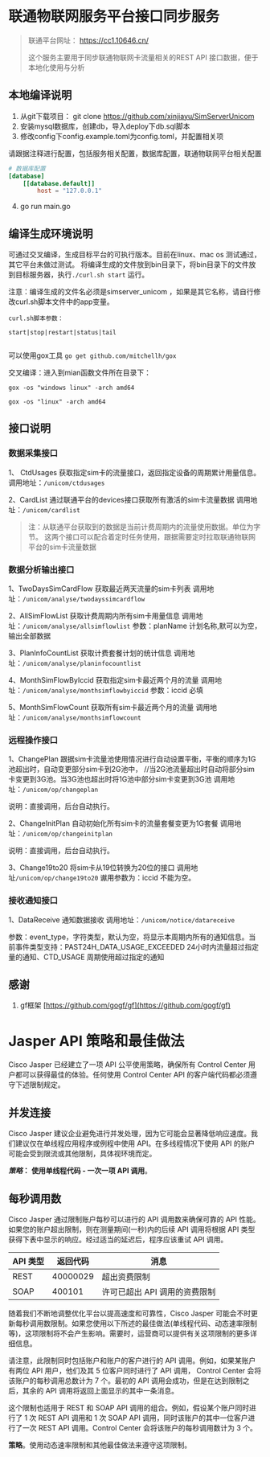 # 联通物联网服务平台接口同步服务

> 联通平台网址： https://cc1.10646.cn/
>
>这个服务主要用于同步联通物联网卡流量相关的REST API 接口数据，便于本地化使用与分析
>
>

## 本地编译说明

1. 从git下载项目： git clone https://github.com/xinjiayu/SimServerUnicom
2. 安装mysql数据库，创建db，导入deploy下db.sql脚本
3. 修改config下config.example.toml为config.toml，并配置相关项

请跟据注释进行配置，包括服务相关配置，数据库配置，联通物联网平台相关配置
```toml
# 数据库配置
[database]
    [[database.default]]
        host = "127.0.0.1"

```
4. go run main.go


## 编译生成环境说明
可通过交叉编译，生成目标平台的可执行版本。目前在linux、mac os 测试通过，其它平台未做过测试。
将编译生成的文件放到bin目录下，将bin目录下的文件放到目标服务器，执行`./curl.sh start` 运行。

注意：编译生成的文件名必须是simserver_unicom ，如果是其它名称，请自行修改curl.sh脚本文件中的app变量。

```
curl.sh脚本参数：

start|stop|restart|status|tail


```


可以使用gox工具
`go get github.com/mitchellh/gox`

交叉编译：进入到mian函数文件所在目录下：

`gox -os "windows linux" -arch amd64`

`gox -os "linux" -arch amd64`



## 接口说明

### 数据采集接口

1、 CtdUsages 获取指定sim卡的流量接口，返回指定设备的周期累计用量信息。
调用地址：`/unicom/ctdusages`

2、CardList 通过联通平台的devices接口获取所有激活的sim卡流量数据
调用地址：`/unicom/cardlist`

>注：从联通平台获取到的数据是当前计费周期内的流量使用数据。单位为字节。
>这两个接口可以配合着定时任务使用，跟据需要定时拉取联通物联网平台的sim卡流量数据
>
>

### 数据分析输出接口

1、TwoDaysSimCardFlow 获取最近两天流量的sim卡列表
调用地址：`/unicom/analyse/twodayssimcardflow`



2、AllSimFlowList 获取计费周期内所有sim卡用量信息
调用地址：`/unicom/analyse/allsimflowlist`
参数：planName 计划名称,默可以为空，输出全部数据


3、PlanInfoCountList 获取计费套餐计划的统计信息
调用地址：`/unicom/analyse/planinfocountlist`

4、MonthSimFlowByIccid 获取指定sim卡最近两个月的流量
调用地址：`/unicom/analyse/monthsimflowbyiccid`
参数：iccid 必填

5、MonthSimFlowCount 获取所有sim卡最近两个月的流量
调用地址：`/unicom/analyse/monthsimflowcount`

### 远程操作接口

1、ChangePlan 跟据sim卡流量池使用情况进行自动设置平衡，平衡的顺序为1G池超出时，自动变更部分sim卡到2G池中，
//当2G池流量超出时自动将部分sim卡变更到3G池。当3G池也超出时将1G池中部分sim卡变更到3G池
调用地址：`/unicom/op/changeplan`

说明：直接调用，后台自动执行。

2、ChangeInitPlan 自动初始化所有sim卡的流量套餐变更为1G套餐
调用地址：`/unicom/op/changeinitplan`

说明：直接调用，后台自动执行。

3、Change19to20 将sim卡从19位转换为20位的接口
调用地址`/unicom/op/change19to20`
谳用参数为：iccid 不能为空。


### 接收通知接口
1、DataReceive 通知数据接收
调用地址：`/unicom/notice/datareceive`

参数：event_type，字符类型，默认为空，将显示本周期内所有的通知信息。当前事件类型支持：PAST24H_DATA_USAGE_EXCEEDED 24小时内流量超过指定量的通知、CTD_USAGE 周期使用超过指定的通知

## 感谢

1. gf框架 [https://github.com/gogf/gf](https://github.com/gogf/gf) 


# Jasper API 策略和最佳做法

Cisco Jasper 已经建立了一项 API 公平使用策略，确保所有 Control Center 用户都可以获得最佳的体验。任何使用 Control Center API 的客户端代码都必须遵守下述限制规定。

## 并发连接

Cisco Jasper 建议企业避免进行并发处理，因为它可能会显著降低响应速度。我们建议仅在单线程应用程序或例程中使用 API。在多线程情况下使用 API 的账户可能会受到限流或其他限制，具体视环境而定。

***策略*：** **使用单线程代码 - 一次一项 API 调用**。



## 每秒调用数

Cisco Jasper 通过限制账户每秒可以进行的 API 调用数来确保可靠的 API 性能。如果您的账户超出限制，则在测量期间(一秒)内的后续 API 调用将根据 API 类型获得下表中显示的响应。经过适当的延迟后，程序应该重试 API 调用。


| API 类型 | 返回代码 | 消息 |
| --- | --- | --- |
| REST | 40000029 | 超出资费限制 |
| SOAP | 400101 | 许可已超出 API 调用的资费限制 |


随着我们不断地调整优化平台以提高速度和可靠性，Cisco Jasper 可能会不时更新每秒调用数限制。如果您使用以下所述的最佳做法(单线程代码、动态速率限制等)，这项限制将不会产生影响。需要时，运营商可以提供有关这项限制的更多详细信息。

请注意，此限制同时包括账户和账户的客户进行的 API 调用。例如，如果某账户有两位 API 用户，他们及其 5 位客户同时进行了 API 调用， Control Center 会将该账户的每秒调用总数计为 7 个。最初的 API 调用会成功，但是在达到限制之后，其余的 API 调用将返回上面显示的其中一条消息。

这个限制也适用于 REST 和 SOAP API 调用的组合。例如，假设某个账户同时进行了 1 次 REST API 调用和 1 次 SOAP API 调用，同时该账户的其中一位客户进行了一次 REST API 调用。Control Center 会将该账户的每秒调用数计为 3 个。

**策略**。使用动态速率限制和其他最佳做法来遵守这项限制。



